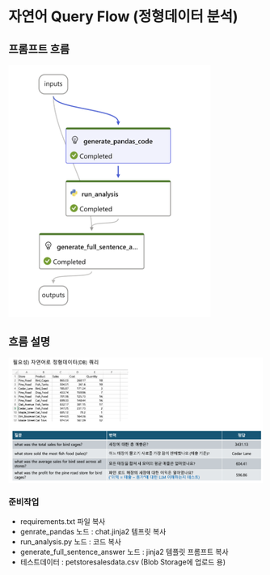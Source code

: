 # 자연어 Query Flow (정형데이터 분석)

## 프롬프트 흐름
<img src="nlpquery-flow.png" alt="Function Calling" width="400">

## 흐름 설명
<img src="nlpquery_needs.png" alt="Function Calling" width="1000">

### 준비작업
- requirements.txt 파일 복사
- genrate_pandas 노드 : chat.jinja2 템프릿 복사
- run_analysis.py 노드 : 코드 복사
- generate_full_sentence_answer 노드 : jinja2 템플릿 프롬프트 복사
- 테스트데이터 : petstoresalesdata.csv (Blob Storage에 업로드 용)